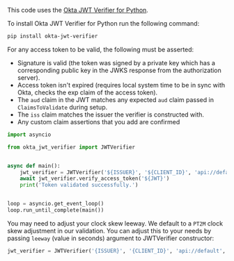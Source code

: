 This code uses the [Okta JWT Verifier for Python](https://github.com/okta/okta-jwt-verifier-python).

To install Okta JWT Verifier for Python run the following command:
```sh
pip install okta-jwt-verifier
```

For any access token to be valid, the following must be asserted:

- Signature is valid (the token was signed by a private key which has a corresponding public key in the JWKS response from the authorization server).
- Access token isn't expired (requires local system time to be in sync with Okta, checks the exp claim of the access token).
- The `aud` claim in the JWT matches any expected `aud` claim passed in `ClaimsToValidate` during setup.
- The `iss` claim matches the issuer the verifier is constructed with.
- Any custom claim assertions that you add are confirmed


```py
import asyncio

from okta_jwt_verifier import JWTVerifier


async def main():
    jwt_verifier = JWTVerifier('${ISSUER}', '${CLIENT_ID}', 'api://default')
    await jwt_verifier.verify_access_token('${JWT}')
    print('Token validated successfully.')


loop = asyncio.get_event_loop()
loop.run_until_complete(main())
```

You may need to adjust your clock skew leeway. We default to a `PT2M` clock skew adjustment in our validation. You can adjust this to your needs by passing `leeway` (value in seconds) argument to JWTVerifier constructor:

```py
jwt_verifier = JWTVerifier('{ISSUER}', '{CLIENT_ID}', 'api://default', leeway=60)
```
